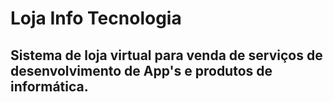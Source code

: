# Loja Info Tecnologia
## Sistema de loja virtual para venda de serviços de desenvolvimento de App's e produtos de informática.

